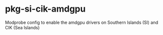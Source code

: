 # pkg-si-cik-amdgpu
Modprobe config to enable the amdgpu drivers on Southern Islands (SI) and CIK (Sea Islands)
